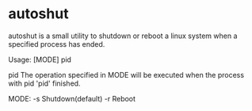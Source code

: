 autoshut
========

autoshut is a small utility to shutdown or reboot a linux system when a specified process has ended.


Usage: [MODE] pid

pid	 The operation specified in MODE will be executed when the process with pid 'pid' finished.

MODE:
	-s Shutdown(default)
	-r Reboot
